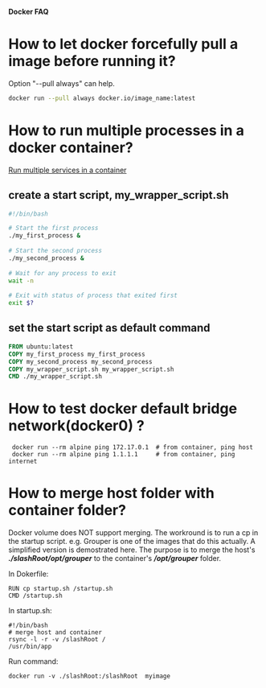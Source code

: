 
**Docker FAQ**

# How to let docker forcefully pull a image before running it?
Option "--pull always" can help.

```bash
docker run --pull always docker.io/image_name:latest
```
# How to run multiple processes in a docker container?
[Run multiple services in a container](https://docs.docker.com/config/containers/multi-service_container/)
## create a start script, my_wrapper_script.sh
```bash
#!/bin/bash

# Start the first process
./my_first_process &
  
# Start the second process
./my_second_process &
  
# Wait for any process to exit
wait -n
  
# Exit with status of process that exited first
exit $?
```
## set the start script as default command

```Dockerfile
FROM ubuntu:latest
COPY my_first_process my_first_process
COPY my_second_process my_second_process
COPY my_wrapper_script.sh my_wrapper_script.sh
CMD ./my_wrapper_script.sh
```

# How to test docker default bridge network(docker0) ?
```
 docker run --rm alpine ping 172.17.0.1  # from container, ping host
 docker run --rm alpine ping 1.1.1.1     # from container, ping internet
```

# How to merge host folder with container folder?
Docker volume does NOT support merging. The workround is to run a cp in the startup script.
e.g.
Grouper is one of the images that do this actually. A simplified version is demostrated here.
The purpose is to merge the host's ***./slashRoot/opt/grouper*** to the container's ***/opt/grouper*** folder.

In Dokerfile:
```
RUN cp startup.sh /startup.sh
CMD /startup.sh
```

In startup.sh:
```
#!/bin/bash
# merge host and container
rsync -l -r -v /slashRoot /
/usr/bin/app
```

Run command:
```
docker run -v ./slashRoot:/slashRoot  myimage
```
